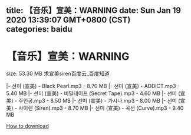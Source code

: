 
title: 【音乐】宣美：WARNING
date: Sun Jan 19 2020 13:39:07 GMT+0800 (CST)    
categories: baidu
---

# 【音乐】宣美：WARNING
size: 53.30 MB
 求宣美siren百度云_百度知道
 
|- 선미 (宣美) - Black Pearl.mp3 - 8.70 MB
|- 선미 (宣美) - ADDICT.mp3 - 5.40 MB
|- 선미 (宣美) - 비밀테이프 (Secret Tape).mp3 - 4.60 MB
|- 선미 (宣美) - 주인공.mp3 - 8.50 MB
|- 선미 (宣美) - 가시나.mp3 - 8.00 MB
|- 선미 (宣美) - 사이렌 (Siren).mp3 - 8.70 MB
|- 선미 (宣美) - 곡선 (Curve).mp3 - 9.40 MB

[How to download](https://bpcam.bemobtrk.com/go/2ceec3aa-1ca2-46d6-b9ff-aaa5c184517c?jno=4131)